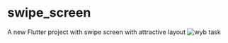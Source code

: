 # swipe_screen

A new Flutter project with swipe screen with attractive layout
![wyb task](https://github.com/user-attachments/assets/3e6b4a66-0b1c-4fad-b227-43b5d031557f)



